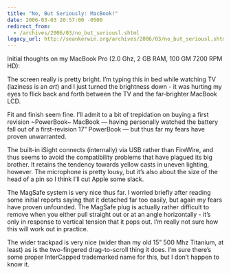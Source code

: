 ```yaml
---
title: "No, But Seriously: MacBook!"
date: 2006-03-03 20:57:00 -0500
redirect_from:
  - /archives/2006/03/no_but_seriousl.shtml
legacy_url: http://seankerwin.org/archives/2006/03/no_but_seriousl.shtml
---
```

Initial thoughts on my MacBook Pro (2.0 Ghz, 2 GB RAM, 100 GM 7200 RPM HD):

The screen really is pretty bright. I’m typing this in bed while watching TV (laziness is an _art_) and I just turned the brightness down - it was hurting my eyes to flick back and forth between the TV and the far-brighter MacBook LCD.

Fit and finish seem fine. I’ll admit to a bit of trepidation on buying a first revision ~PowerBook~ MacBook — having personally watched the battery fall out of a first-revision 17” PowerBook — but thus far my fears have proven unwarranted.

The built-in iSight connects (internally) via USB rather than FireWire, and thus seems to avoid the compatibility problems that have plagued its big brother. It retains the tendency towards yellow casts in uneven lighting, however. The microphone is pretty lousy, but it’s also about the size of the head of a pin so I think I’ll cut Apple some slack.

The MagSafe system is very nice thus far. I worried briefly after reading some initial reports saying that it detached far too easily, but again my fears have proven unfounded. The MagSafe plug is actually rather difficult to remove when you either pull straight out or at an angle horizontally - it’s only in response to vertical tension that it pops out. I’m really not sure how this will work out in practice.

The wider trackpad is very nice (wider than my old 15” 500 Mhz Titanium, at least) as is the two-fingered drag-to-scroll thing it does. I’m sure there’s some proper InterCapped trademarked name for this, but I don’t happen to know it.
